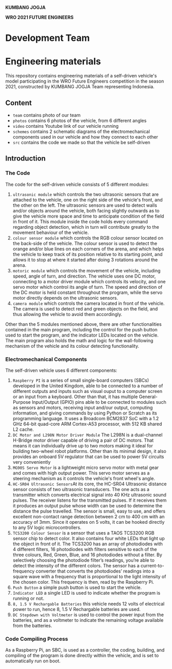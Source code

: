 **KUMBANG JOGJA**

**WRO 2021 FUTURE ENGINEERS**

Development Team
====



Engineering materials
====

This repository contains engineering materials of a self-driven vehicle's model participating in the WRO Future Engineers competition in the season 2021, constructed by KUMBANG JOGJA Team representing Indonesia.

## Content

* `team` contains photo of our team
* `photos` contains 6 photos of the vehicle, from 6 different angles
* `video` contains Youtube link of our vehicle running
* `schemes` contains 2 schematic diagrams of the electromechanical components used in our vehicle and how they connect to each other
* `src` contains the code we made so that the vehicle be self-driven

## Introduction

### The Code
The code for the self-driven vehicle consists of 5 different modules:
1. `ultrasonic module` which controls the two ultrasonic sensors that are attached to the vehicle, one on the right side of the vehicle's front, and the other on the left. The ultrasonic sensors are used to detect walls and/or objects around the vehicle, both facing slightly outwards as to give the vehicle more space and time to anticipate condition of the field in front of it. This module inside the code holds every command regarding object detection, which in turn will contribute greatly to the movement behaviour of the vehicle.
3. `colour sensor module` which controls the RGB colour sensor located on the back-side of the vehicle. The colour sensor is used to detect the orange and/or blue lines on each corners of the arena, and which helps the vehicle to keep track of its position relative to its starting point, and allows it to stop at where it started after doing 3 rotations around the arena.
4. `motoric module` which controls the movement of the vehicle, including speed, angle of turn, and direction. The vehicle uses one DC motor, connecting to a motor driver module which controls its velocity, and one servo motor which control its angle of turn. The speed and direction of the DC motor is held constant throughout the program, while the servo motor directly depends on the ultrasonic sensors.
5. `camera module` which controls the camera located in front of the vehicle. The camera is used to detect red and green objects on the field, and thus allowing the vehicle to avoid them accordingly.

Other than the 5 modules mentioned above, there are other functionalities contained in the main program, including the control for the push button used to start the program, and the indicator LEDs located on the vehicle. The main program also holds the math and logic for the wall-following mechanism of the vehicle and its colour detecting functionality.

### Electromechanical Components
The self-driven vehicle uses 6 different components:
1. `Raspberry PI` is a series of small single-board computers (SBCs) developed in the United Kingdom, able to be connected to a number of different outputs and inputs such as visual ouput to a computer screen or an input from a keyboard. Other than that, it has multiple General-Purpose Input/Output (GPIO) pins able to be connected to modules such as sensors and motors, receiving input and/our output, computing information, and giving commands by using Python or Scratch as its programming language.  It uses a  Broadcom BCM2837 SoC with a 1.2 GHz 64-bit quad-core ARM Cortex-A53 processor, with 512 KB shared L2 cache. 
3. `DC Motor and L298N Motor Driver Module` The L298N is a dual-channel H-Bridge motor driver capable of driving a pair of DC motors. That means it can individually drive up to two motors making it ideal for building two-wheel robot platforms. Other than its minimal design, it also provides an onboard 5V regulator that can be used to power 5V circuits very conveniently
5. `MG90S Servo Motor` is a lightweight micro servo motor with metal gear and comes with high output power. This servo motor serves as a steering mechanism as it controls the vehicle's front wheel's angle.
7. `HC-SR04 Ultrasonic Sensors`At its core, the HC-SR04 Ultrasonic distance sensor consists of two ultrasonic transducers. The one acts as a transmitter which converts electrical signal into 40 KHz ultrasonic sound pulses. The receiver listens for the transmitted pulses. If it receives them it produces an output pulse whose width can be used to determine the distance the pulse travelled. The sensor is small, easy to use, and offers excellent non-contact range detection between 2 cm to 400 cm with an accuracy of 3mm. Since it operates on 5 volts, it can be hooked directly to any 5V logic microcontrollers.
8. `TCS3200 Colour Sensor` is a sensor that uses a TAOS TCS3200 RGB sensor chip to detect color. It also contains four white LEDs that light up the object in front of it. The TCS3200 has an array of photodiodes with 4 different filters, 16 photodiodes with filters sensitive to each of the three colours, Red, Green, Blue, and 16 photodiodes without a filter.  By selectively choosing the photodiode filter’s readings, you’re able to detect the intensity of the different colors. The sensor has a current-to-frequency converter that converts the photodiodes’ readings into a square wave with a frequency that is proportional to the light intensity of the chosen color. This frequency is then, read by the Raspberry Pi.
9. `Push Button` a simple push button is used to start the vehicle.
10. `Indicator LED` a single LED is used to indicate whether the program is running or not.
12. `8, 1.5 V Rechargable Batteries` this vehicle needs 12 volts of electrical power to run, hence 8, 1.5 V Rechargable batteries are used.
13. `DC Stepdown with Voltmeter` is used to control the power input from the batteries, and as a voltmeter to indicate the remaining voltage available from the batteries.

### Code Compiling Process

As a Raspberry Pi, an SBC, is used as a controller, the coding, building, and compiling of the program is done directly within the vehicle, and is set to automatically run on boot.


